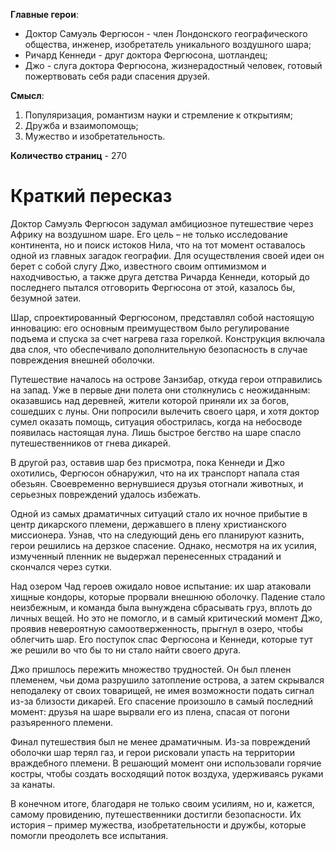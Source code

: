 **Главные герои**:
- Доктор Самуэль Фергюсон - член Лондонского географического общества, инженер, изобретатель уникального воздушного шара;
- Ричард Кеннеди - друг доктора Фергюсона, шотландец;
- Джо - слуга доктора Фергюсона, жизнерадостный человек, готовый пожертвовать себя ради спасения друзей.

**Смысл**:
1) Популяризация, романтизм науки и стремление к открытиям;
2) Дружба и взаимопомощь;
3) Мужество и изобретательность.

**Количество страниц** - 270

# Краткий пересказ

Доктор Самуэль Фергюсон задумал амбициозное путешествие через Африку на воздушном шаре. Его цель – не только исследование континента, но и поиск истоков Нила, что на тот момент оставалось одной из главных загадок географии. Для осуществления своей идеи он берет с собой слугу Джо, известного своим оптимизмом и находчивостью, а также друга детства Ричарда Кеннеди, который до последнего пытался отговорить Фергюсона от этой, казалось бы, безумной затеи.

Шар, спроектированный Фергюсоном, представлял собой настоящую инновацию: его основным преимуществом было регулирование подъема и спуска за счет нагрева газа горелкой. Конструкция включала два слоя, что обеспечивало дополнительную безопасность в случае повреждения внешней оболочки.

Путешествие началось на острове Занзибар, откуда герои отправились на запад. Уже в первые дни полета они столкнулись с неожиданным: оказавшись над деревней, жители которой приняли их за богов, сошедших с луны. Они попросили вылечить своего царя, и хотя доктор сумел оказать помощь, ситуация обострилась, когда на небосводе появилась настоящая луна. Лишь быстрое бегство на шаре спасло путешественников от гнева дикарей.

В другой раз, оставив шар без присмотра, пока Кеннеди и Джо охотились, Фергюсон обнаружил, что на их транспорт напала стая обезьян. Своевременно вернувшиеся друзья отогнали животных, и серьезных повреждений удалось избежать.

Одной из самых драматичных ситуаций стало их ночное прибытие в центр дикарского племени, державшего в плену христианского миссионера. Узнав, что на следующий день его планируют казнить, герои решились на дерзкое спасение. Однако, несмотря на их усилия, измученный пленник не выдержал перенесенных страданий и скончался через сутки.

Над озером Чад героев ожидало новое испытание: их шар атаковали хищные кондоры, которые прорвали внешнюю оболочку. Падение стало неизбежным, и команда была вынуждена сбрасывать груз, вплоть до личных вещей. Но это не помогло, и в самый критический момент Джо, проявив невероятную самоотверженность, прыгнул в озеро, чтобы облегчить шар. Его поступок спас Фергюсона и Кеннеди, которые тут же решили во что бы то ни стало найти своего друга.

Джо пришлось пережить множество трудностей. Он был пленен племенем, чьи дома разрушило затопление острова, а затем скрывался неподалеку от своих товарищей, не имея возможности подать сигнал из-за близости дикарей. Его спасение произошло в самый последний момент: друзья на шаре вырвали его из плена, спасая от погони разъяренного племени.

Финал путешествия был не менее драматичным. Из-за повреждений оболочки шар терял газ, и герои рисковали упасть на территории враждебного племени. В решающий момент они использовали горячие костры, чтобы создать восходящий поток воздуха, удерживаясь руками за канаты.

В конечном итоге, благодаря не только своим усилиям, но и, кажется, самому провидению, путешественники достигли безопасности. Их история – пример мужества, изобретательности и дружбы, которые помогли преодолеть все испытания.